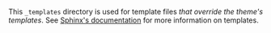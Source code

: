 This `_templates` directory is used for template files *that override the theme's templates*.
See [Sphinx's documentation](http://sphinx-doc.org/templating.html) for more information on templates.
